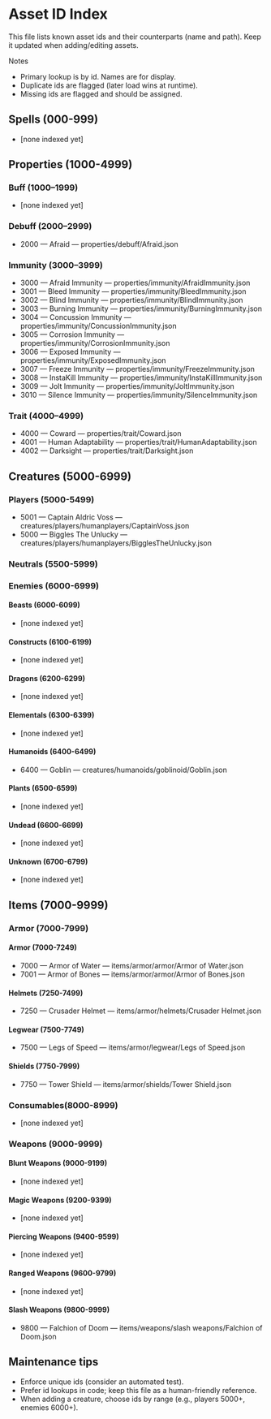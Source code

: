 # Asset ID Index

This file lists known asset ids and their counterparts (name and path). Keep it updated when adding/editing assets.

Notes
- Primary lookup is by id. Names are for display.
- Duplicate ids are flagged (later load wins at runtime).
- Missing ids are flagged and should be assigned.

## Spells (000-999)
- [none indexed yet]

## Properties (1000-4999)
### Buff (1000–1999)
- [none indexed yet]

### Debuff (2000–2999)
- 2000 — Afraid — properties/debuff/Afraid.json

### Immunity (3000–3999)
- 3000 — Afraid Immunity — properties/immunity/AfraidImmunity.json
- 3001 — Bleed Immunity — properties/immunity/BleedImmunity.json
- 3002 — Blind Immunity — properties/immunity/BlindImmunity.json
- 3003 — Burning Immunity — properties/immunity/BurningImmunity.json
- 3004 — Concussion Immunity — properties/immunity/ConcussionImmunity.json
- 3005 — Corrosion Immunity — properties/immunity/CorrosionImmunity.json
- 3006 — Exposed Immunity — properties/immunity/ExposedImmunity.json
- 3007 — Freeze Immunity — properties/immunity/FreezeImmunity.json
- 3008 — InstaKill Immunity — properties/immunity/InstaKillImmunity.json
- 3009 — Jolt Immunity — properties/immunity/JoltImmunity.json
- 3010 — Silence Immunity — properties/immunity/SilenceImmunity.json

### Trait (4000–4999)
- 4000 — Coward — properties/trait/Coward.json
- 4001 — Human Adaptability — properties/trait/HumanAdaptability.json
- 4002 — Darksight — properties/trait/Darksight.json

## Creatures (5000-6999)
### Players (5000-5499)
- 5001 — Captain Aldric Voss — creatures/players/humanplayers/CaptainVoss.json
- 5000 — Biggles The Unlucky — creatures/players/humanplayers/BigglesTheUnlucky.json

### Neutrals (5500-5999)

### Enemies (6000-6999)
#### Beasts (6000-6099)
- [none indexed yet]

#### Constructs (6100-6199)
- [none indexed yet]

#### Dragons (6200-6299)
- [none indexed yet]

#### Elementals (6300-6399)
- [none indexed yet]

#### Humanoids (6400-6499)
- 6400 — Goblin — creatures/humanoids/goblinoid/Goblin.json

#### Plants (6500-6599)
- [none indexed yet]

#### Undead (6600-6699)
- [none indexed yet]

#### Unknown (6700-6799)
- [none indexed yet]

## Items (7000-9999)
### Armor (7000-7999)
#### Armor (7000-7249)
 - 7000 — Armor of Water — items/armor/armor/Armor of Water.json
 - 7001 — Armor of Bones — items/armor/armor/Armor of Bones.json

#### Helmets (7250-7499)
 - 7250 — Crusader Helmet — items/armor/helmets/Crusader Helmet.json

#### Legwear (7500-7749)
 - 7500 — Legs of Speed — items/armor/legwear/Legs of Speed.json

#### Shields (7750-7999)
 - 7750 — Tower Shield — items/armor/shields/Tower Shield.json

### Consumables(8000-8999)
- [none indexed yet]

### Weapons (9000-9999)
#### Blunt Weapons (9000-9199)
- [none indexed yet]

#### Magic Weapons (9200-9399)
- [none indexed yet]

#### Piercing Weapons (9400-9599)
- [none indexed yet]

#### Ranged Weapons (9600-9799)
- [none indexed yet]

#### Slash Weapons (9800-9999)
 - 9800 — Falchion of Doom — items/weapons/slash weapons/Falchion of Doom.json

## Maintenance tips
- Enforce unique ids (consider an automated test).
- Prefer id lookups in code; keep this file as a human-friendly reference.
- When adding a creature, choose ids by range (e.g., players 5000+, enemies 6000+).
